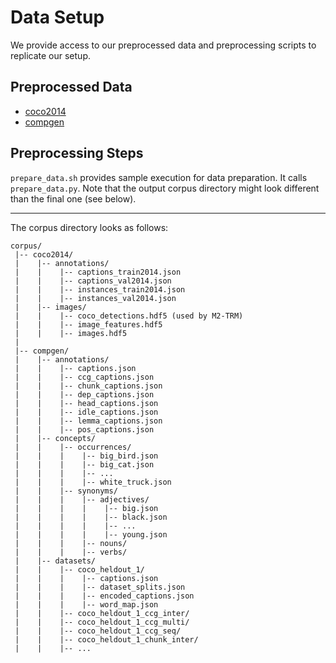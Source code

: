 # Data Setup

We provide access to our preprocessed data and preprocessing scripts to replicate our setup.

## Preprocessed Data

- [coco2014](https://sid.erda.dk/sharelink/CVjfkjiOdO)
- [compgen](https://sid.erda.dk/sharelink/a4ocfn5VH5)

## Preprocessing Steps

`prepare_data.sh` provides sample execution for data preparation. It calls `prepare_data.py`.
Note that the output corpus directory might look different than the final one (see below).

---

The corpus directory looks as follows:
```text
corpus/
 |-- coco2014/
 |    |-- annotations/
 |    |    |-- captions_train2014.json
 |    |    |-- captions_val2014.json
 |    |    |-- instances_train2014.json
 |    |    |-- instances_val2014.json
 |    |-- images/
 |    |    |-- coco_detections.hdf5 (used by M2-TRM)
 |    |    |-- image_features.hdf5
 |    |    |-- images.hdf5
 |
 |-- compgen/
 |    |-- annotations/
 |    |    |-- captions.json
 |    |    |-- ccg_captions.json
 |    |    |-- chunk_captions.json
 |    |    |-- dep_captions.json
 |    |    |-- head_captions.json
 |    |    |-- idle_captions.json
 |    |    |-- lemma_captions.json
 |    |    |-- pos_captions.json
 |    |-- concepts/
 |    |    |-- occurrences/
 |    |    |    |-- big_bird.json
 |    |    |    |-- big_cat.json
 |    |    |    |-- ...
 |    |    |    |-- white_truck.json
 |    |    |-- synonyms/
 |    |    |    |-- adjectives/
 |    |    |    |    |-- big.json
 |    |    |    |    |-- black.json
 |    |    |    |    |-- ...
 |    |    |    |    |-- young.json
 |    |    |    |-- nouns/
 |    |    |    |-- verbs/
 |    |-- datasets/
 |    |    |-- coco_heldout_1/
 |    |    |    |-- captions.json  
 |    |    |    |-- dataset_splits.json  
 |    |    |    |-- encoded_captions.json  
 |    |    |    |-- word_map.json
 |    |    |-- coco_heldout_1_ccg_inter/
 |    |    |-- coco_heldout_1_ccg_multi/
 |    |    |-- coco_heldout_1_ccg_seq/
 |    |    |-- coco_heldout_1_chunk_inter/
 |    |    |-- ...
```
